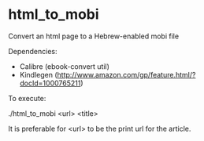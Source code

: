 html_to_mobi
============

Convert an html page to a Hebrew-enabled mobi file

Dependencies:
* Calibre (ebook-convert util)
* Kindlegen (http://www.amazon.com/gp/feature.html/?docId=1000765211)

To execute:

./html_to_mobi \<url> \<title>

It is preferable for \<url> to be the print url for the article.
